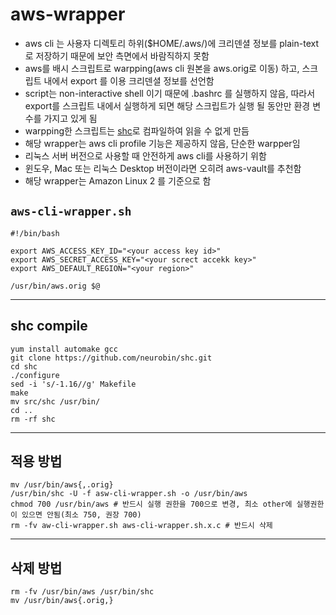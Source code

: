 # aws-wrapper
* aws cli 는 사용자 디렉토리 하위($HOME/.aws/)에 크리덴셜 정보를 plain-text로 저장하기 때문에 보안 측면에서 바람직하지 못함
* aws를 배시 스크립트로 warpping(aws cli 원본을 aws.orig로 이동) 하고, 스크립트 내에서 export 를 이용 크리덴셜 정보를 선언함
* script는 non-interactive shell 이기 때문에 .bashrc 를 실행하지 않음, 따라서 export를 스크립트 내에서 실행하게 되면 해당 스크립트가 실행 될 동안만 환경 변수를 가지고 있게 됨
* warpping한 스크립트는 [shc](https://github.com/neurobin/shc)로 컴파일하여 읽을 수 없게 만듬
* 해당 wrapper는 aws cli profile 기능은 제공하지 않음, 단순한 warpper임
* 리눅스 서버 버전으로 사용할 때 안전하게 aws cli를 사용하기 위함
* 윈도우, Mac 또는 리눅스 Desktop 버전이라면 오히려 aws-vault를 추천함
* 해당 wrapper는 Amazon Linux 2 를 기준으로 함

## ```aws-cli-wrapper.sh```
```
#!/bin/bash

export AWS_ACCESS_KEY_ID="<your access key id>"
export AWS_SECRET_ACCESS_KEY="<your screct accekk key>"
export AWS_DEFAULT_REGION="<your region>"

/usr/bin/aws.orig $@
```
---

## shc compile
```
yum install automake gcc
git clone https://github.com/neurobin/shc.git
cd shc
./configure
sed -i 's/-1.16//g' Makefile
make
mv src/shc /usr/bin/
cd ..
rm -rf shc
```
---

## 적용 방법
```
mv /usr/bin/aws{,.orig}
/usr/bin/shc -U -f asw-cli-wrapper.sh -o /usr/bin/aws
chmod 700 /usr/bin/aws # 반드시 실행 권한을 700으로 변경, 최소 other에 실행권한이 있으면 안됨(최소 750, 권장 700)
rm -fv aw-cli-wrapper.sh aws-cli-wrapper.sh.x.c # 반드시 삭제
```
---

## 삭제 방법
```
rm -fv /usr/bin/aws /usr/bin/shc
mv /usr/bin/aws{.orig,}
```
